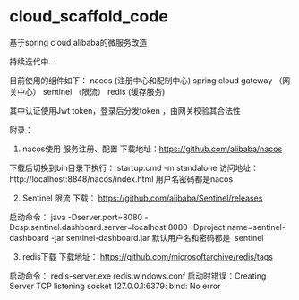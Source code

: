 # cloud_scaffold_code

基于spring cloud alibaba的微服务改造

持续迭代中...

目前使用的组件如下：
nacos (注册中心和配制中心)
spring cloud gateway （网关中心）
sentinel （限流）
redis (缓存服务)

其中认证使用Jwt token，登录后分发token ，由网关校验其合法性


附录：
1. nacos使用 服务注册、配置
下载地址：https://github.com/alibaba/nacos

下载后切换到bin目录下执行：
startup.cmd -m standalone
访问地址：http://localhost:8848/nacos/index.html
用户名密码都是nacos


2. Sentinel 限流
下载： https://github.com/alibaba/Sentinel/releases

启动命令：
java -Dserver.port=8080 -Dcsp.sentinel.dashboard.server=localhost:8080 -Dproject.name=sentinel-dashboard -jar sentinel-dashboard.jar
默认用户名和密码都是  sentinel

3. redis下载
下载地址： https://github.com/microsoftarchive/redis/tags

启动命令： redis-server.exe redis.windows.conf
启动时错误：Creating Server TCP listening socket 127.0.0.1:6379: bind: No error

